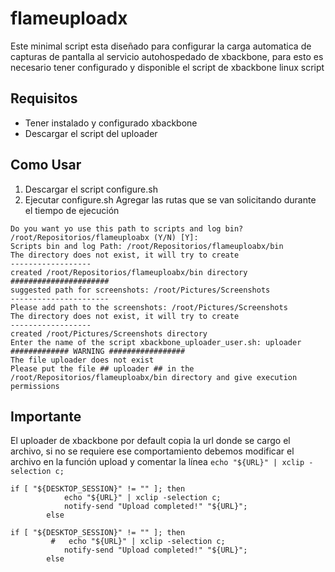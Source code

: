 # flameuploadx

Este minimal script esta diseñado para configurar la carga automatica de capturas de pantalla al servicio autohospedado de xbackbone, para esto es necesario tener configurado y disponible el script de xbackbone linux script

## Requisitos
- Tener instalado y configurado xbackbone
- Descargar el script del uploader

## Como Usar

1. Descargar el script configure.sh
2. Ejecutar configure.sh
Agregar las rutas que se van solicitando durante el tiempo de ejecución
```
Do you want yo use this path to scripts and log bin? /root/Repositorios/flameuploabx (Y/N) [Y]:
Scripts bin and log Path: /root/Repositorios/flameuploabx/bin
The directory does not exist, it will try to create
------------------
created /root/Repositorios/flameuploabx/bin directory
######################
suggested path for screenshots: /root/Pictures/Screenshots
----------------------
Please add path to the screenshots: /root/Pictures/Screenshots
The directory does not exist, it will try to create
------------------
created /root/Pictures/Screenshots directory
Enter the name of the script xbackbone_uploader_user.sh: uploader
############# WARNING #################
The file uploader does not exist 
Please put the file ## uploader ## in the /root/Repositorios/flameuploabx/bin directory and give execution permissions

```

## Importante
El uploader de xbackbone por default copia la url donde se cargo el archivo, si no se requiere ese comportamiento debemos modificar el archivo en la función upload y comentar la línea `echo "${URL}" | xclip -selection c;`

```
if [ "${DESKTOP_SESSION}" != "" ]; then
            echo "${URL}" | xclip -selection c;
            notify-send "Upload completed!" "${URL}";
        else
```

```
if [ "${DESKTOP_SESSION}" != "" ]; then
         #   echo "${URL}" | xclip -selection c;
            notify-send "Upload completed!" "${URL}";
        else
```